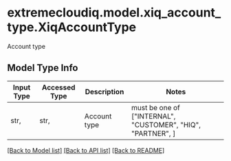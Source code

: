 # extremecloudiq.model.xiq_account_type.XiqAccountType

Account type

## Model Type Info
Input Type | Accessed Type | Description | Notes
------------ | ------------- | ------------- | -------------
str,  | str,  | Account type | must be one of ["INTERNAL", "CUSTOMER", "HIQ", "PARTNER", ] 

[[Back to Model list]](../../README.md#documentation-for-models) [[Back to API list]](../../README.md#documentation-for-api-endpoints) [[Back to README]](../../README.md)

